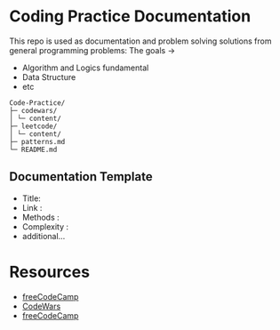 # Coding Practice Documentation

This repo is used as documentation and problem solving solutions from general programming problems:
The goals ->
- Algorithm and Logics fundamental
- Data Structure
- etc

```
Code-Practice/
├─ codewars/
│ └─ content/
├─ leetcode/
│ └─ content/
├─ patterns.md
└─ README.md
```

## Documentation Template
- Title:
- Link :
- Methods :
- Complexity :
- additional...

# Resources
- [freeCodeCamp](https://www.freecodecamp.org/) 
- [CodeWars](https://www.codewars.com/) 
- [freeCodeCamp](https://leetcode.com/) 